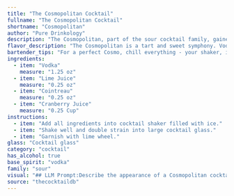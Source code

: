 ```yaml
---
title: "The Cosmopolitan Cocktail"
fullname: "The Cosmopolitan Cocktail"
shortname: "Cosmopolitan"
author: "Pure Drinkology"
description: "The Cosmopolitan, part of the sour cocktail family, gained fame in the 1990s thanks to 'Sex and the City'. Made with vodka, cranberry juice, lime, and triple sec, it originated in the 1980s, with bartender Toby Cecchini refining the recipe in New York. Its bright pink hue and refreshing taste make it an enduring favorite."
flavor_description: "The Cosmopolitan is a tart and sweet symphony. Vodka provides a clean, neutral base, while lime juice delivers a sharp, citrusy bite. Cointreau adds a touch of orange sweetness and a hint of floral complexity. Cranberry juice rounds out the profile with its tart, berry sweetness, creating a perfectly balanced and refreshing cocktail that is both sophisticated and approachable. "
bartender_tips: "For a perfect Cosmo, chill everything - your shaker, ingredients, and even the glass.  Use fresh lime juice, not bottled.  Measure carefully, as a little too much cranberry juice can make it overly sweet.  Shake hard with ice to chill thoroughly, then strain into a chilled martini glass.  Garnish with a lime twist for a classic touch. "
ingredients:
  - item: "Vodka"
    measure: "1.25 oz"
  - item: "Lime Juice"
    measure: "0.25 oz"
  - item: "Cointreau"
    measure: "0.25 oz"
  - item: "Cranberry Juice"
    measure: "0.25 Cup"
instructions:
  - item: "Add all ingredients into cocktail shaker filled with ice."
  - item: "Shake well and double strain into large cocktail glass."
  - item: "Garnish with lime wheel."
glass: "Cocktail glass"
category: "cocktail"
has_alcohol: true
base_spirit: "vodka"
family: "sour"
visual: "## LLM Prompt:Describe the appearance of a Cosmopolitan cocktail, focusing on the following aspects:**Color:*** What is the dominant color of the drink? * Are there any subtle color variations within the drink?* How does the color change depending on the lighting?**Clarity:*** Is the Cosmopolitan clear, cloudy, or hazy?* Does the drink have any visible particles or sediments?**Texture:*** How does the drink appear on the surface? * Are there any visible layers or gradients?* Does the drink have any noticeable mouthfeel from the ingredients?**Garnish:*** What kind of garnish is typically used with a Cosmopolitan?* How does the garnish enhance the visual appeal of the drink? **Overall Impression:*** Describe the overall aesthetic appeal of the Cosmopolitan. * Does it appear elegant, refreshing, festive, or something else? * How would you describe the drink to someone who has never seen it before? "
source: "thecocktaildb"
---
```


